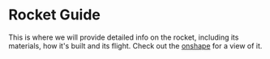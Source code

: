 # Rocket Guide

This is where we will provide detailed info on the rocket, including its materials, how it's built and its flight. Check out the [onshape] for a view of it.

[onshape]: https://cad.onshape.com/documents/2ab14303b31030a4e68ba222/w/26f958360873c4551b49868e/e/71cf9a7cd6c11280b6eabd86

 